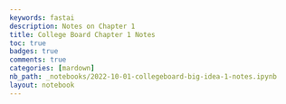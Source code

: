 ```yaml
---
keywords: fastai
description: Notes on Chapter 1
title: College Board Chapter 1 Notes
toc: true 
badges: true
comments: true
categories: [mardown]
nb_path: _notebooks/2022-10-01-collegeboard-big-idea-1-notes.ipynb
layout: notebook
---
```


<!--
#################################################
### THIS FILE WAS AUTOGENERATED! DO NOT EDIT! ###
#################################################
# file to edit: _notebooks/2022-10-01-collegeboard-big-idea-1-notes.ipynb
-->

<div class="container" id="notebook-container">
        
</div>
 

